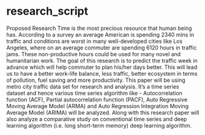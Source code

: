 # research_script

Proposed Research
Time is the most precious resource that human being has. According to a survey an average American is spending 2340 mins in traffic and conditions are worst in many well-developed cities like Los Angeles, where on an average commuter are spending 6120 hours in traffic jams. 
These non-productive hours could be used for many novel and humanitarian work. The goal of this research is to predict the traffic week in advance which will help commuter to plan his/her days better. This will lead us to have a better work-life balance, less traffic, better ecosystem in terms of pollution, fuel saving and more productivity. 
This paper will be using metro city traffic data set for research and analysis. It’s a time series dataset and hence various time series algorithm like - Autocorrelation function (ACF), Partial autocorrelation function (PACF), Auto Regressive Moving Average Model (ARMA) and Auto Regression Integration Moving Average Model (ARIMA) will be analyzed. Along with this research paper will also analyze a comparative study on conventional time series and deep learning algorithm (i.e. long short-term memory) deep learning algorithm. 





